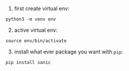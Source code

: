 1. first create virtual env:
```
python3 -m venv env

```
2. active virtual env:
```
source env/bin/activate
```
3. install what ever package you want with `pip`:
```
pip install sanic
```
